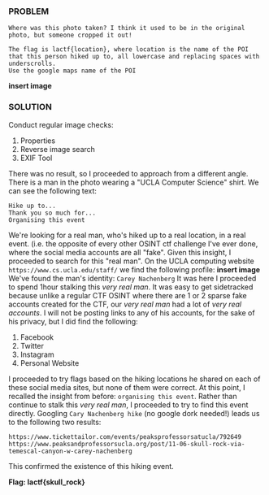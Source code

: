 ### PROBLEM
```
Where was this photo taken? I think it used to be in the original photo, but someone cropped it out!

The flag is lactf{location}, where location is the name of the POI that this person hiked up to, all lowercase and replacing spaces with underscrolls. 
Use the google maps name of the POI
```
**insert image**

### SOLUTION
Conduct regular image checks:
1. Properties
2. Reverse image search
3. EXIF Tool

There was no result, so I proceeded to approach from a different angle. There is a man in the photo wearing a "UCLA Computer Science" shirt. We can see the following text:
```
Hike up to...
Thank you so much for...
Organising this event
```
We're looking for a real man, who's hiked up to a real location, in a real event. (i.e. the opposite of every other OSINT ctf challenge I've ever done, where the social media accounts are all "fake".
Given this insight, I proceeded to search for this "real man".
On the UCLA computing website ```https://www.cs.ucla.edu/staff/``` we find the following profile:
**insert image**
We've found the man's identity: ```Carey Nachenberg```
It was here I proceeded to spend 1hour stalking this *very real man*. It was easy to get sidetracked because unlike a regular CTF OSINT where there are 1 or 2 sparse fake accounts created for the CTF, our *very real man* had a lot of *very real accounts*. 
I will not be posting links to any of his accounts, for the sake of his privacy, but I did find the following:
1. Facebook
2. Twitter
3. Instagram
4. Personal Website

I proceeded to try flags based on the hiking locations he shared on each of these social media sites, but none of them were correct. 
At this point, I recalled the insight from before: ```organising this event```. 
Rather than continue to stalk this *very real man*, I proceeded to try to find this event directly.
Googling ```Cary Nachenberg hike``` (no google dork needed!) leads us to the following two results:
```
https://www.tickettailor.com/events/peaksprofessorsatucla/792649
https://www.peaksandprofessorsucla.org/post/11-06-skull-rock-via-temescal-canyon-w-carey-nachenberg
```
This confirmed the existence of this hiking event.

**Flag: lactf{skull_rock}**
